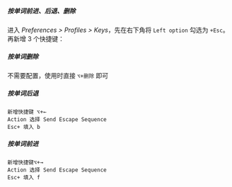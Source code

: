##### 按单词前进、后退、删除

进入 *Preferences > Profiles > Keys*，先在右下角将 `Left option` 勾选为 `+Esc`。再新增 3 个快捷键：



##### 按单词删除
不需要配置，使用时直接 `⌥+删除` 即可



##### 按单词后退
```
新增快捷键 ⌥+←
Action 选择 Send Escape Sequence
Esc+ 填入 b
```



##### 按单词前进
```
新增快捷键⌥+→
Action 选择 Send Escape Sequence
Esc+ 填入 f
```
